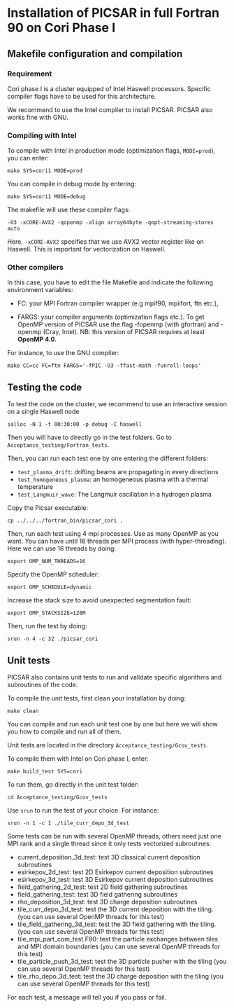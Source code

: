 # **Installation of PICSAR in full Fortran 90 on Cori Phase I**

## Makefile configuration and compilation

### Requirement

Cori phase I is a cluster equipped of Intel Haswell processors.
Specific compiler flags have to be used for this architecture.

We recommend to use the Intel compiler to install PICSAR.
PICSAR also works fine with GNU.

### Compiling with Intel

To compile with Intel in production mode (optimization flags, `MODE=prod`), you can enter:
```
make SYS=cori1 MODE=prod
```

You can compile in debug mode by entering:
```
make SYS=cori1 MODE=debug
```

The makefile will use these compiler flags:
```
-O3 -xCORE-AVX2 -qopenmp -align array64byte -qopt-streaming-stores auto
```

Here, `-xCORE-AVX2` specifies that we use AVX2 vector register like on Haswell.
This is important for vectorization on Haswell.


### Other compilers

In this case, you have to edit the file Makefile and indicate
the following environment variables:

* FC: your MPI Fortran compiler wrapper (e.g mpif90, mpiifort, ftn etc.),

* FARGS: your compiler arguments (optimization flags etc.).
To get OpenMP version of PICSAR use the flag -fopenmp (with gfortran) and -openmp (Cray, Intel).
NB: this version of PICSAR requires at least **OpenMP 4.0**.

For instance, to use the GNU compiler:
```
make CC=cc FC=ftn FARGS='-fPIC -O3 -ffast-math -funroll-loops'
```

## Testing the code

To test the code on the cluster, we recommend to use an interactive session
on a single Haswell node

```
salloc -N 1 -t 00:30:00 -p debug -C haswell
```

Then you will have to directly go in the test folders.
Go to `Acceptance_testing/Fortran_tests`.

Then, you can run each test one by one entering the different folders:
* `test_plasma_drift`: drifting beams are propagating in every directions
* `test_homogeneous_plasma`: an homogeneous plasma with a thermal temperature
* `test_Langmuir_wave`: The Langmuir oscillation in a hydrogen plasma

Copy the Picsar executable:

```
cp ../../../fortran_bin/picsar_cori .
```

Then, run each test using 4 mpi processes. Use as many OpenMP as you want.
You can have until 16 threads per MPI process (with hyper-threading).
Here we can use 16 threads by doing:

```
export OMP_NUM_THREADS=16
```

Specify the OpenMP scheduler:

```
export OMP_SCHEDULE=dynamic
```

Increase the stack size to avoid unexpected segmentation fault:

```
export OMP_STACKSIZE=128M
```

Then, run the test by doing:

```
srun -n 4 -c 32 ./picsar_cori
```

## Unit tests

PICSAR also contains unit tests to run and validate specific algorithms
and subroutines of the code.

To compile the unit tests, first clean your installation by doing:
```
make clean
```

You can compile and run each unit test one by one but here we will show you
how to compile and run all of them.

Unit tests are located in the directory `Acceptance_testing/Gcov_tests`.

To compile them with Intel on Cori phase I, enter:
```
make build_test SYS=cori
```

To run them, go directly in the unit test folder:

```
cd Acceptance_testing/Gcov_tests
```

Use `srun` to run the test of your choice. For instance:
```
srun -n 1 -c 1 ./tile_curr_depo_3d_test
```

Some tests can be run with several OpenMP threads, others need just one MPI
rank and a single thread since it only tests vectorized subroutines:
* current_deposition_3d_test: test 3D classical current deposition subroutines
* esirkepov_2d_test: test 2D Esirkepov current deposition subroutines
* esirkepov_3d_test: test 3D Esirkepov current deposition subroutines
* field_gathering_2d_test: test 2D field gathering subroutines
* field_gathering_test: test 3D field gathering subroutines
* rho_deposition_3d_test: test 3D charge deposition subroutines
* tile_curr_depo_3d_test: test the 3D current deposition with the tiling. (you can use several OpenMP threads for this test)
* tile_field_gathering_3d_test: test the 3D field gathering with the tiling. (you can use several OpenMP threads for this test)
* tile_mpi_part_com_test.F90: test the particle exchanges between tiles and MPI domain boundaries (you can use several OpenMP threads for this test)
* tile_particle_push_3d_test: test the 3D particle pusher with the tiling (you can use several OpenMP threads for this test)
* tile_rho_depo_3d_test: test the 3D charge deposition with the tiling (you can use several OpenMP threads for this test)

For each test, a message will tell you if you pass or fail.
